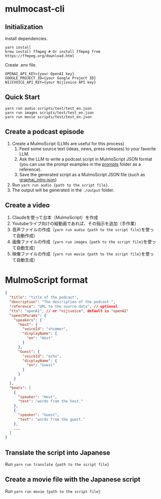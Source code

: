 # mulmocast-cli

## Initialization

Install dependencies.

```
yarn install
brew install ffmpeg # Or install ffmpeg from https://ffmpeg.org/download.html
```

Create .env file.

```
OPENAI_API_KEY={your OpenAI key}
GOOGLE_PROJECT_ID={your Google Project ID}
NIJIVOICE_API_KEY={your Nijivoice API key}
```

## Quick Start

```
yarn run audio scripts/test/test_en.json
yarn run images scripts/test/test_en.json
yarn run movie scripts/test/test_en.json
```


## Create a podcast episode
1. Create a MulmoScript (LLMs are useful for this process)
   1. Feed some source text (ideas, news, press releases) to your favorite LLM.
   2. Ask the LLM to write a podcast script in MulmoScript JSON format (you can use the prompt examples in the [prompts](./prompts) folder as a reference).
   3. Save the generated script as a MulmoScript JSON file (such as [graphai_intro.json](./scripts/samples/graphai_intro.json))
2. Run ```yarn run audio {path to the script file}```.
3. The output will be generated in the `./output` folder.

## Create a video

1. Claudeを使って台本（MulmoScript）を作成
2. Youtubeライブ向けの縦動画であれば、その指示を追加（手作業）
3. 音声ファイルの作成（`yarn run audio {path to the script file}`を使って自動作成）
4. 画像ファイルの作成（`yarn run images {path to the script file}`を使って自動生成）
5. 映像ファイルの作成（`yarn run movie {path to the script file}`を使って自動生成）

# MulmoScript format

```JSON
{
  "title": "title of the podcast",
  "description": "The description of the podcast.",
  "reference": "URL to the source data", // optional
  "tts": "openAI", // or "nijivoice", default is "openAI"
  "speechParams": {
    "speakers": {
      "Host": {
        "voiceId": "shimmer",
        "displayName": {
          "en": "Host"
        }
      },
      "Guest": {
        "voiceId": "echo",
        "displayName": {
          "en": "Guest"
        }
      }
    }
  },
  "beats": [
    {
      "speaker": "Host",
      "text": "words from the host."
    },
    {
      "speaker": "Guest",
      "text": "words from the guest."
    },
    ...
  ]
}
```

## Translate the script into Japanese

Run ```yarn run translate {path to the script file}```

## Create a movie file with the Japanese script

Run ```yarn run movie {path to the script file}```
